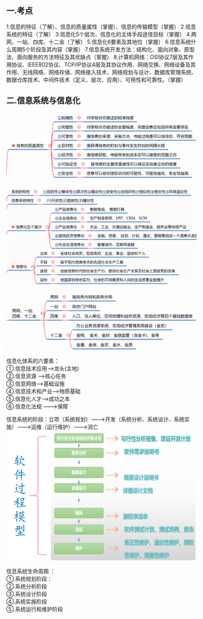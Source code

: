## 一.考点
1.信息的特征（了解）、信息的质量属性（掌握）、信息的传输模型（掌握）
2.信息系统的特征（了解）
3.信息化5个层次、信息化的主体手段途径目标（掌握）
4.两网、一站、四库、十二金（了解）
5.信息化6要素及其地位（掌握）
6.信息系统什么周期5个阶段及其内容（掌握）
7.信息系统开发方法：结构化、面向对象、原型法、面向服务的方法特征及其优缺点（掌握）
8.计算机网络：OSI协议7层及其作用协议、IEEE802协议、TCP/IP协议4层及其协议作用、网络交换、网络设备及其作用、无线网络、网络存储、网络接入技术、网络规划与设计、数据库管理系统、数据仓库技术、中间件技术（定义、层次、应用）、可用性和可靠性。（掌握）

## 二.信息系统与信息化
![信息的质量属性](https://www.github.com/HXQ666/StoryWriterImg/raw/master/小书匠/1566311614695.png)

![信息系统与信息化](https://www.github.com/HXQ666/StoryWriterImg/raw/master/小书匠/1566311677915.png)

![两网、一站、四库、十二金](https://www.github.com/HXQ666/StoryWriterImg/raw/master/小书匠/1566311774527.png)

信息化体系的六要素：  
①.信息技术应用-->龙头(主地)   
②.信息资源 -->核心任务   
③.信息网络-->基础设施   
④.信息技术和产业-->物质基础  
⑤.信息化人才-->成功之本  
⑥.信息化法规 --->保障  



信息系统的阶段：立项（系统规划）--->开发（系统分析、系统设计、系统实施）--->运维（运行维护）--->消亡
![软件过程模型](https://www.github.com/HXQ666/StoryWriterImg/raw/master/小书匠/1566312447207.png)  

信息系统生命周期 ：   
①.系统规划阶段：  
②.系统分析阶段  
③.系统设计阶段  
④.系统实施阶段  
⑤.系统运行和维护阶段  
